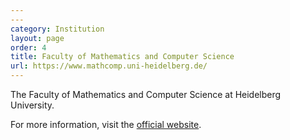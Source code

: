 ```yaml
---
---
category: Institution
layout: page
order: 4
title: Faculty of Mathematics and Computer Science
url: https://www.mathcomp.uni-heidelberg.de/
---
```


The Faculty of Mathematics and Computer Science at Heidelberg University.

For more information, visit the [official website](https://www.mathcomp.uni-heidelberg.de/).